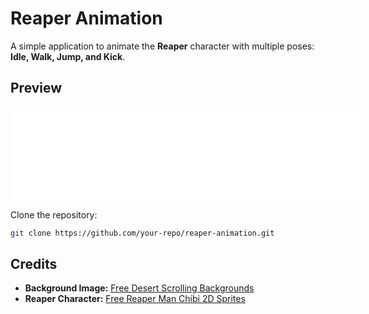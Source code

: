# **Reaper Animation**  

A simple application to animate the **Reaper** character with multiple poses: **Idle, Walk, Jump, and Kick**.  

## **Preview**  
<iframe width="560"  src="[https://www.youtube.com/embed/dQw4w9WgXcQ](https://github.com/user-attachments/assets/977d1d0f-3a82-4f79-812a-344a006595a1)" frameborder="0" allowfullscreen></iframe>

Clone the repository:  
   ```sh
   git clone https://github.com/your-repo/reaper-animation.git
   ```

## **Credits**  
- **Background Image:** [Free Desert Scrolling Backgrounds](https://craftpix.net/freebies/free-desert-scrolling-2d-game-backgrounds/)  
- **Reaper Character:** [Free Reaper Man Chibi 2D Sprites](https://craftpix.net/freebies/free-reaper-man-chibi-2d-game-sprites/)  
